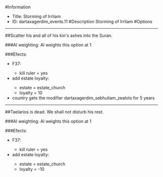 #Information
 - Title: Storming of Irrliam
 - ID: dartaxagerdim_events.11
#Description
Storming of Irrliam
#Options

___
##Scatter his and all of his kin's ashes into the Suran.

###AI weighting:
AI weights this option at 1


###Efects:<ul><li>F37:</li><ul><li>kill ruler = yes</li></ul><li>add estate loyalty:</li><ul><li>estate = estate_church</li><li>loyalty = 10</li></ul><li>country gets the modifier dartaxagerdim_sebhuliam_zealots for 5 years</li></ul>

___
##Taelarios is dead. We shall not disturb his rest.

###AI weighting:
AI weights this option at 1


###Efects:<ul><li>F37:</li><ul><li>kill ruler = yes</li></ul><li>add estate loyalty:</li><ul><li>estate = estate_church</li><li>loyalty = -10</li></ul></ul>
